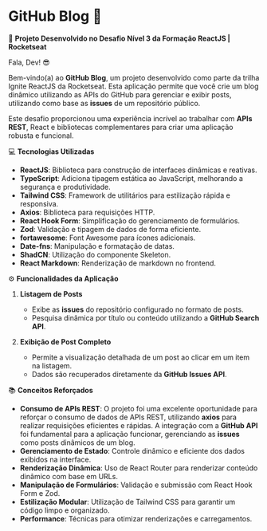 # GitHub Blog 🚀

🚀 **Projeto Desenvolvido no Desafio Nível 3 da Formação ReactJS | Rocketseat**

Fala, Dev! 😎

Bem-vindo(a) ao **GitHub Blog**, um projeto desenvolvido como parte da trilha Ignite ReactJS da Rocketseat. Esta aplicação permite que você crie um blog dinâmico utilizando as APIs do GitHub para gerenciar e exibir posts, utilizando como base as **issues** de um repositório público.

Este desafio proporcionou uma experiência incrível ao trabalhar com **APIs REST**, React e bibliotecas complementares para criar uma aplicação robusta e funcional.

💻 **Tecnologias Utilizadas**
- **ReactJS**: Biblioteca para construção de interfaces dinâmicas e reativas.
- **TypeScript**: Adiciona tipagem estática ao JavaScript, melhorando a segurança e produtividade.
- **Tailwind CSS**: Framework de utilitários para estilização rápida e responsiva.
- **Axios**: Biblioteca para requisições HTTP.
- **React Hook Form**: Simplificação do gerenciamento de formulários.
- **Zod**: Validação e tipagem de dados de forma eficiente.
- **fortawesome**: Font Awesome para ícones adicionais.
- **Date-fns**: Manipulação e formatação de datas.
- **ShadCN**: Utilização do componente Skeleton.
- **React Markdown**: Renderização de markdown no frontend.

⚙️ **Funcionalidades da Aplicação**
1. **Listagem de Posts**
   - Exibe as **issues** do repositório configurado no formato de posts.
   - Pesquisa dinâmica por título ou conteúdo utilizando a **GitHub Search API**.
   
2. **Exibição de Post Completo**
   - Permite a visualização detalhada de um post ao clicar em um item na listagem.
   - Dados são recuperados diretamente da **GitHub Issues API**.

📚 **Conceitos Reforçados**
- **Consumo de APIs REST**: O projeto foi uma excelente oportunidade para reforçar o consumo de dados de APIs REST, utilizando **axios** para realizar requisições eficientes e rápidas. A integração com a **GitHub API** foi fundamental para a aplicação funcionar, gerenciando as **issues** como posts dinâmicos de um blog.
- **Gerenciamento de Estado**: Controle dinâmico e eficiente dos dados exibidos na interface.
- **Renderização Dinâmica**: Uso de React Router para renderizar conteúdo dinâmico com base em URLs.
- **Manipulação de Formulários**: Validação e submissão com React Hook Form e Zod.
- **Estilização Modular**: Utilização de Tailwind CSS para garantir um código limpo e organizado.
- **Performance**: Técnicas para otimizar renderizações e carregamentos.
